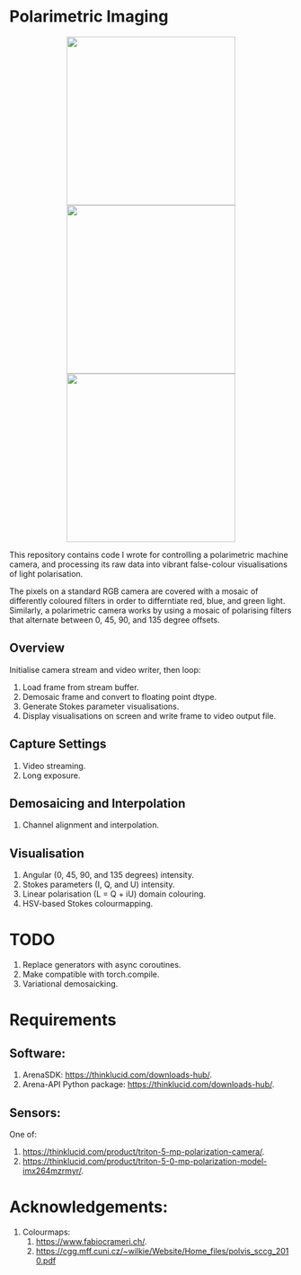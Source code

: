 # Polarimetric Imaging
<p align="center">
  <img src="gallery/matchbox.png?raw=truee" width="300">
  <img src="gallery/watergun.png?raw=true" width="300">
  <img src="gallery/glasses.png?raw=true" width="300">
</p>

This repository contains code I wrote for controlling a polarimetric machine camera, and processing its raw data into vibrant false-colour visualisations of light polarisation.

The pixels on a standard RGB camera are covered with a mosaic of differently coloured filters in order to differntiate red, blue, and green light. Similarly, a polarimetric camera works by using a mosaic of polarising filters that alternate between $0$, $45$, $90$, and $135$ degree offsets. 

## Overview
Initialise camera stream and video writer, then loop:
1. Load frame from stream buffer.
2. Demosaic frame and convert to floating point dtype.
3. Generate Stokes parameter visualisations.
4. Display visualisations on screen and write frame to video output file.

## Capture Settings
1. Video streaming.
2. Long exposure.

## Demosaicing and Interpolation
1. Channel alignment and interpolation.

## Visualisation
1. Angular (0, 45, 90, and 135 degrees) intensity.
2. Stokes parameters (I, Q, and U) intensity.
3. Linear polarisation (L = Q + iU) domain colouring.
4. HSV-based Stokes colourmapping.

# TODO
1. Replace generators with async coroutines.
2. Make compatible with torch.compile.
3. Variational demosaicking.

# Requirements
## Software:
1. ArenaSDK: https://thinklucid.com/downloads-hub/.
2. Arena-API Python package: https://thinklucid.com/downloads-hub/.

## Sensors:
One of:
1. https://thinklucid.com/product/triton-5-mp-polarization-camera/.
2. https://thinklucid.com/product/triton-5-0-mp-polarization-model-imx264mzrmyr/.

# Acknowledgements:
1. Colourmaps:
    1. https://www.fabiocrameri.ch/.
    2. https://cgg.mff.cuni.cz/~wilkie/Website/Home_files/polvis_sccg_2010.pdf